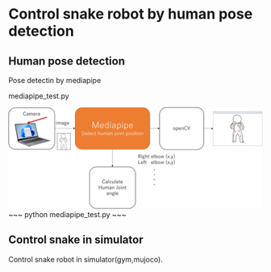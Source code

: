 # Control snake robot by human pose detection

## Human pose detection
Pose detectin by mediapipe

mediapipe_test.py

<img src="img/mediapipe.png" width=720>
~~~
python mediapipe_test.py
~~~

## Control snake in simulator
Control snake robot in simulator(gym,mujoco).

